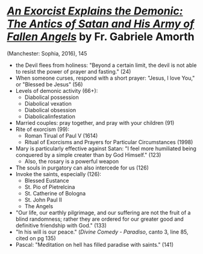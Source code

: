 
# [*An Exorcist Explains the Demonic: The Antics of Satan and His Army of Fallen Angels*](https://www.amazon.com/Exorcist-Explains-Demonic-Antics-Fallen/dp/1622823451/ref=sr_1_1?crid=1SHK3MTM48PXM&dchild=1&keywords=an+exorcist+explains+the+demonic&qid=1603022005&sprefix=women%27s+bath%2Caps%2C214&sr=8-1) by Fr. Gabriele Amorth

(Manchester: Sophia, 2016), 145

- the Devil flees from holiness: "Beyond a certain limit, the devil is not able to resist the power of prayer and fasting." (24)
- When someone curses, respond with a short prayer: "Jesus, I love You," or "Blessed be Jesus" (56)
- Levels of demonic activity (66+):
  - Diabolical possession
  - Diabolical vexation
  - Diabolical obsession
  - Diabolicalinfestation
- Married couples: pray together, and pray with your children (91)
- Rite of exorcism (99):
  - Roman Tirual of Paul V (1614)
  - Ritual of Exorcisms and Prayers for Particular Circumstances (1998)
- Mary is particularly effective against Satan: "I feel more humiliated being conquered by a simple creater than by God Himself." (123)
  - Also, the rosary is a powerful weapon
- The souls in purgatory can also intercede for us (126)
- Invoke the saints, especially (126):
  - Blessed Eustance
  - St. Pio of Pietrelcina
  - St. Catherine of Bologna
  - St. John Paul II
  - The Angels
- "Our life, our earthly pilgrimage, and our suffering are not the fruit of a blind randomness; rather they are ordered for our greater good and definitive friendship with God." (133)
- "In his will is our peace." (*Divine Comedy - Paradiso*, canto 3, line 85, cited on pg 135)
- Pascal: "Meditation on hell has filled paradise with saints." (141)